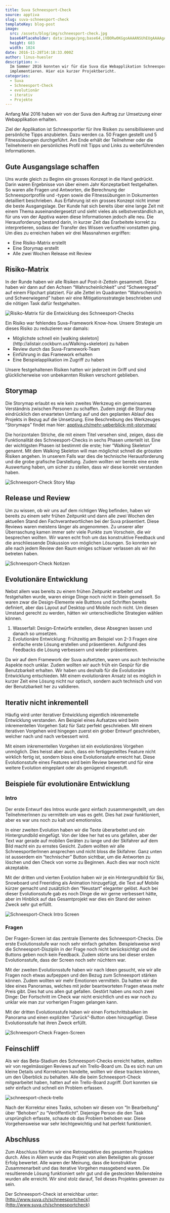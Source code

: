 ```yaml
---
title: Suva Schneesport-Check
source: apptiva
slug: suva-schneesport-check
templateKey: blog-post
image:
  src: /assets/blog/img/schneesport-check.jpg
  base64Placeholder: data:image/png;base64,iVBORw0KGgoAAAANSUhEUgAAAAgAAAAFCAIAAAD38zoCAAAACXBIWXMAAAsTAAALEwEAmpwYAAAAiElEQVR4nAF9AIL/AAArZwAkXwAjUwAlRAAbOwAXOQAJLgAQRgAAKEwAOmMANmcASX4ARngAP3YASYEAMmkAL0FcZn2cYHyfSWqLTGqJfWZYsH1OXGyCADddh115naq4zsnS39HX5OLVy97Itqq3yADl5+r5+vvw8fXv8fLq7fHm7vfq8v/w8/gnfjoYjLBJqQAAAABJRU5ErkJggg==
  height: 683
  width: 1024
date: 2016-11-28T14:18:33.000Z
author: linus-huesler
description: >-
  Im Sommer 2016 konnten wir für die Suva die Webapplikation Schneesport-Check
  implementieren. Hier ein kurzer Projektbericht.
categories:
  - Suva
  - Schneesport-Check
  - evolutionär
  - iterativ
  - Projekte
---
```


Anfang Mai 2016 haben wir von der Suva den Auftrag zur Umsetzung einer Webapplikation erhalten.

Ziel der Applikation ist Schneesportler für ihre Risiken zu sensibilisieren und persönliche Tipps anzubieten. Dazu werden ca. 50 Fragen gestellt und 5 Fitnessübungen durchgeführt. Am Ende erhält der Teilnehmer oder die Teilnehmerin ein persönliches Profil mit Tipps und Links zu weiterführenden Informationen.

<h2>Gute Ausgangslage schaffen</h2>

Uns wurde gleich zu Beginn ein grosses Konzept in die Hand gedrückt. Darin waren Ergebnisse von über einem Jahr Konzeptarbeit festgehalten. So waren alle Fragen und Antworten, die Berechnung der Schneesportprofile und -typen sowie die Fitnessübungen in Dokumenten detailliert beschrieben. Aus Erfahrung ist ein grosses Konzept nicht immer die beste Ausgangslage. Der Kunde hat sich bereits über eine lange Zeit mit einem Thema auseinandergesetzt und sieht vieles als selbstverständlich an, für uns von der Apptiva waren diese Informationen jedoch alle neu. Die Herausforderung bestand darin, in kurzer Zeit das Erarbeitete korrekt zu interpretieren, sodass der Transfer des Wissen verlustfrei vonstatten ging. Um dies zu erreichen haben wir drei Massnahmen ergriffen:

<ul>
  <li><span className="font-normal">Eine Risiko-Matrix erstellt</span></li>
  <li>Eine Storymap erstellt</li>
  <li>Alle zwei Wochen Release mit Review</li>
</ul>

<h2>Risiko-Matrix</h2>

In der Runde haben wir alle Risiken auf Post-it-Zetteln gesammelt. Diese haben wir dann auf den Achsen “Wahrscheinlichkeit” und “Schweregrad” auf einem Flipchart platziert. Für alle Zettel im Quadranten “Wahrscheinlich und Schwerwiegend” haben wir eine Mitigationsstrategie beschrieben und die nötigen Task dafür festgehalten.

![Risiko-Matrix für die Entwicklung des Schneesport-Checks](img/schneesport-check-risiken.jpg)

Ein Risiko war fehlendes Suva-Framework Know-how. Unsere Strategie um dieses Risiko zu reduzieren war damals:

<ul>
  <li>Möglichste schnell ein [walking skeleton](http://alistair.cockburn.us/Walking+skeleton) zu haben</li>
  <li>Review durch das Suva-Framework-Team</li>
  <li>Einführung in das Framework erhalten</li>
  <li>Eine Beispielapplikation im Zugriff zu haben</li>
</ul>
Unsere festgehaltenen Risiken hatten wir jederzeit im Griff und sind glücklicherweise von unbekannten Risiken verschont geblieben.

<h2>Storymap</h2>

Die Storymap erlaubt es wie kein zweites Werkzeug ein gemeinsames Verständnis zwischen Personen zu schaffen. Zudem zeigt die Storymap eindrücklich den erwarteten Umfang auf und den geplanten Ablauf des Projekts in Bezug auf die Umsetzung. Eine Beschreibung des Werkzeuges “Storymaps” findet man hier: [apptiva.ch/mehr-ueberblick-mit-storymap/](/mehr-ueberblick-mit-storymap/)

Die horizontalen Striche, die mit einem Titel versehen sind, zeigen, dass die Funktionalität des Schneesport-Checks in sechs Phasen unterteilt ist. Eine der wichtigsten Phasen ist bestimmt die erste; hier “Walking Skeleton” genannt. Mit dem Walking Skeleton will man möglichst schnell die grössten Risiken angehen. In unserem Falls war dies die technische Herausforderung und die grobe grafische Darstellung. Zudem wollten wir bereits eine erste Auswertung haben, um sicher zu stellen, dass wir diese korrekt verstanden haben.

![Schneesport-Check Story Map](img/schneesport-check-storymap.jpg)

<h2>Release und Review</h2>

Um zu wissen, ob wir uns auf dem richtigen Weg befinden, haben wir bereits zu einem sehr frühen Zeitpunkt und dann alle zwei Wochen den aktuellen Stand den Fachverantwortlichen bei der Suva präsentiert. Diese Reviews waren meistens länger als angenommen. Zu unserer aller Überraschung kamen immer sehr viele Punkte zum Vorschein, die wir besprechen wollten. Wir waren echt froh um das konstruktive Feedback und die anschliessende Diskussion von möglichen Lösungen. So konnten wir alle nach jedem Review den Raum einiges schlauer verlassen als wir ihn betreten haben.

![Schneesport-Check Notizen](img/schneesport-check-notizen.jpg)

<h2>Evolutionäre Entwicklung</h2>

Nebst allem was bereits zu einem frühen Zeitpunkt erarbeitet und festgehalten wurde, waren einige Dinge noch nicht in Stein gemeisselt. So waren zwar die Design-Elemente wie Butttons und Schriften bereits definiert, aber das Layout auf Desktop und Mobile noch nicht. Um diesen Umstand gerecht zu werden, hätten wir unterschiedliche Strategien wählen können.

<ol>
  <li>Wasserfall: Design-Entwürfe erstellen, diese Absegnen lassen und danach so umsetzen.</li>
  <li>Evolutionäre Entwicklung: Frühzeitig am Beispiel von 2-3 Fragen eine einfache erste Lösung erstellen und präsentieren. Aufgrund des Feedbacks die Lösung verbessern und wieder präsentieren.</li>
</ol>

Da wir auf dem Framework der Suva aufsetzten, waren uns auch technische Aspekte noch unklar. Zudem wollten wir auch früh ein Gespür für die Benutzbarkeit erhalten. Wir haben uns deshalb für die Evolutionäre Entwicklung entschieden. Mit einem evolutionären Ansatz ist es möglich in kurzer Zeit eine Lösung nicht nur optisch, sondern auch technisch und von der Benutzbarkeit her zu validieren.

<h2>Iterativ nicht inkrementell</h2>

Häufig wird unter iterativer Entwicklung eigentlich inkrementelle Entwicklung verstanden. Am Beispiel eines Aufsatzes wird beim inkrementellen Vorgehen Satz für Satz perfekt geschrieben. Mit einem iterativen Vorgehen wird hingegen zuerst ein grober Entwurf geschrieben, welcher nach und nach verbessert wird.

Mit einem inkrementellen Vorgehen ist ein evolutionäres Vorgehen unmöglich. Dies heisst aber auch, dass ein fertiggestelltes Feature nicht wirklich fertig ist, sondern bloss eine Evolutionsstufe erreicht hat. Diese Evolutionsstufe eines Features wird beim Review bewertet und für eine weitere Evolution eingeplant oder als genügend eingestuft.

<h2>Beispiele für evolutionäre Entwicklung</h2>

<h3>Intro</h3>

Der erste Entwurf des Intros wurde ganz einfach zusammengestellt, um den TeilnehmerInnen zu vermitteln um was es geht. Dies hat zwar funktioniert, aber es war uns noch zu kalt und emotionslos.

In einer zweiten Evolution haben wir die Texte überarbeitet und ein Hintergrundbild eingefügt. Von der Idee her hat es uns gefallen, aber der Text war gerade auf mobilen Geräten zu lange und der Skifahrer auf dem Bild macht ein zu ernstes Gesicht. Zudem wollten wir alle SchneesportlerInnen ansprechen und nicht bloss die Skifahrer. Ganz unten ist ausserdem ein “technischer” Button sichtbar, um die Antworten zu löschen und den Check von vorne zu Beginnen. Auch dies war noch nicht akzeptable.

Mit der dritten und vierten Evolution haben wir je ein Hintergrundbild für Ski, Snowboard und Freeriding als Animation hinzugefügt, die Text auf Mobile kürzer gemacht und zusätzlich den “Neustart” eleganter gelöst. Auch bei dieser Evolutionsstufe gab es noch Dinge die wir gerne verbessert hätte, aber im Hinblick auf das Gesamtprojekt war dies ein Stand der seinen Zweck sehr gut erfüllt.

![Schneesport-Check Intro Screen](img/schneesport-check-intro-screen.jpg)

<h3>Fragen</h3>

Der Fragen-Screen ist das zentrale Elemente des Schneesport-Checks. Die erste Evolutionsstufe war noch sehr einfach gehalten. Beispielsweise wird die Schneesport-Disziplin in der Frage noch nicht berücksichtigt und die Buttons geben noch kein Feedback. Zudem störte uns bei dieser ersten Evolutionsstufe, dass der Screen noch sehr nüchtern war.

Mit der zweiten Evolutionsstufe haben wir nach Ideen gesucht, wie wir alle Fragen noch etwas aufpeppen und den Bezug zum Schneesport stärken können. Zudem wollten wir mehr Emotionen vermitteln. Da hatten wir die Idee eines Panoramas, welches mit jeder beantworteten Fragen etwas mehr Preis gibt. Dies hat uns allen gut gefallen. Gestört haben uns noch zwei Dinge: Der Fortschritt im Check war nicht ersichtlich und es war noch zu unklar wie man zur vorherigen Fragen gelangen kann.

Mit der dritten Evolutionsstufe haben wir einen Fortschrittsbalken im Panorama und einen expliziten “Zurück”-Button oben hinzugefügt. Diese Evolutionsstufe hat ihren Zweck erfüllt.

![Schneesport-Check Fragen-Screen](img/schneesport-check-fragen-screen.jpg)

<h2>Feinschliff</h2>

Als wir das Beta-Stadium des Schneesport-Checks erreicht hatten, stellten wir von regelmässigen Reviews auf ein Trello-Board um. Da es sich nun um kleine Details und Korrekturen handelte, wollten wir diese tracken können, um den Überblick zu behalten. Alle die beim Schneesport-Check mitgearbeitet haben, hatten auf ein Trello-Board zugriff. Dort konnten sie sehr einfach und schnell ein Problem erfassen.

![schneesport-check-trello](img/schneesport-check-trello.jpg)

Nach der Korrektur eines Tasks, schoben wir diesen von “In Bearbeitung” über “Behoben” zu “Veröffentlicht”. Diejenige Person die den Task ursprünglich erfasste, schaute ob das Problem behoben war. Diese Vorgehensweise war sehr leichtgewichtig und hat perfekt funktioniert.

<h2>Abschluss</h2>

Zum Abschluss führten wir eine Retrospektive des gesamten Projektes durch. Alles in Allem wurde das Projekt von allen Beteiligten als grosser Erfolg bewertet. Alle waren der Meinung, dass die konstruktive Zusammenarbeit und das iterative Vorgehen massgebend waren. Die resultierende Lösung funktioniert sehr gut und die gesteckten Meilensteine wurden alle erreicht. Wir sind stolz darauf, Teil dieses Projektes gewesen zu sein.

Der Schneesport-Check ist erreichbar unter: [http://www.suva.ch/schneesportcheck](http://www.suva.ch/schneesportcheck)
